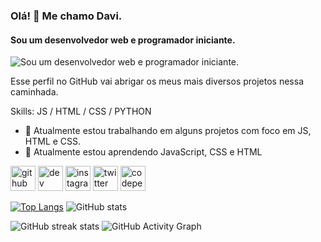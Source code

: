 ### Olá! :wave: Me chamo Davi.
#### Sou um desenvolvedor web e programador iniciante.
![Sou um desenvolvedor web e programador iniciante.](https://assets.entrepreneur.com/content/3x2/2000/1599084192-Ent-CodingBundle.jpg)

Esse perfil no GitHub vai abrigar os meus mais diversos projetos nessa caminhada.

Skills: JS / HTML / CSS / PYTHON

- 🔭 Atualmente estou trabalhando em alguns projetos com foco em JS, HTML e CSS. 
- 🌱 Atualmente estou aprendendo JavaScript, CSS e HTML 


[<img src='https://cdn.jsdelivr.net/npm/simple-icons@3.0.1/icons/github.svg' alt='github' height='40'>](https://github.com/davibc)  [<img src='https://cdn.jsdelivr.net/npm/simple-icons@3.0.1/icons/dev-dot-to.svg' alt='dev' height='40'>](https://dev.to/davibc)  [<img src='https://cdn.jsdelivr.net/npm/simple-icons@3.0.1/icons/instagram.svg' alt='instagram' height='40'>](https://www.instagram.com/costadavib/)  [<img src='https://cdn.jsdelivr.net/npm/simple-icons@3.0.1/icons/twitter.svg' alt='twitter' height='40'>](https://twitter.com/costabdavi)  [<img src='https://cdn.jsdelivr.net/npm/simple-icons@3.0.1/icons/codepen.svg' alt='codepen' height='40'>](https://codepen.io/davibc)  

[![Top Langs](https://github-readme-stats.vercel.app/api/top-langs/?username=davibc)](https://github.com/anuraghazra/github-readme-stats) ![GitHub stats](https://github-readme-stats.vercel.app/api?username=davibc&show_icons=true&count_private=true) 

![GitHub streak stats](https://github-readme-streak-stats.herokuapp.com/?user=davibc)   ![GitHub Activity Graph](https://activity-graph.herokuapp.com/graph?username=davibc)  

